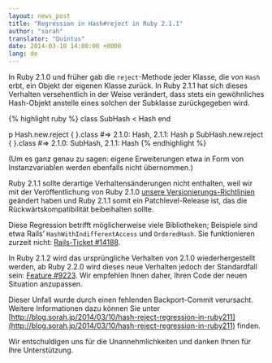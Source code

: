 ```yaml
---
layout: news_post
title: "Regression in Hash#reject in Ruby 2.1.1"
author: "sorah"
translator: "Quintus"
date: 2014-03-10 14:00:00 +0000
lang: de
---
```




In Ruby 2.1.0 und früher gab die `reject`-Methode jeder Klasse, die
von `Hash` erbt, ein Objekt der eigenen Klasse zurück.
In Ruby 2.1.1 hat sich dieses Verhalten versehentlich in der Weise
verändert, dass stets ein gewöhnliches Hash-Objekt anstelle eines
solchen der Subklasse zurückgegeben wird.

{% highlight ruby %}
class SubHash < Hash
end

p Hash.new.reject { }.class
#=> 2.1.0: Hash, 2.1.1: Hash
p SubHash.new.reject { }.class
#=> 2.1.0: SubHash, 2.1.1: Hash
{% endhighlight %}

(Um es ganz genau zu sagen: eigene Erweiterungen etwa in Form von
Instanzvariablen werden ebenfalls nicht übernommen.)

Ruby 2.1.1 sollte derartige Verhaltensänderungen nicht enthalten, weil
wir mit der Veröffentlichung von Ruby 2.1.0 [unsere
Versionierungs-Richtlinien](https://www.ruby-lang.org/de/news/2013/12/21/semantic-versioning-after-2-1-0/)
geändert haben und Ruby 2.1.1 somit ein Patchlevel-Release ist, das
die Rückwärtskompatibilität beibeihalten sollte.

Diese Regression betrifft möglicherweise viele Bibliotheken;
Beispiele sind etwa Rails’ `HashWithIndifferentAccess` und
`OrderedHash`. Sie funktionieren zurzeit nicht: [Rails-Ticket
#14188](https://github.com/rails/rails/issues/14188).

In Ruby 2.1.2 wird das ursprüngliche Verhalten von 2.1.0
wiederhergestellt werden, ab Ruby 2.2.0 wird dieses neue Verhalten
jedoch der Standardfall sein: [Feature
#9223](https://bugs.ruby-lang.org/issues/9223). Wir empfehlen Ihnen
daher, Ihren Code der neuen Situation anzupassen.

Dieser Unfall wurde durch einen fehlenden Backport-Commit
verursacht. Weitere Informationen dazu können Sie unter
[http://blog.sorah.jp/2014/03/10/hash-reject-regression-in-ruby211](http://blog.sorah.jp/2014/03/10/hash-reject-regression-in-ruby211) finden.

Wir entschuldigen uns für die Unannehmlichkeiten und danken Ihnen für
Ihre Unterstützung.
